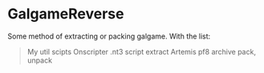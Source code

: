 # GalgameReverse
Some method of extracting or packing galgame. 
With the list: 
> My util scipts
> Onscripter .nt3 script extract
> Artemis pf8 archive pack, unpack